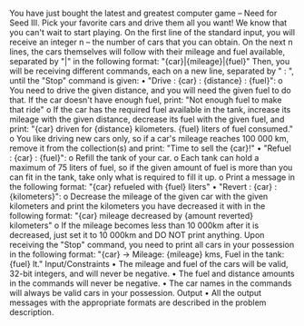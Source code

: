 You have just bought the latest and greatest computer game – Need for Seed III. Pick your favorite cars and drive them all you want! We know that you can't wait to start playing.
On the first line of the standard input, you will receive an integer n – the number of cars that you can obtain. On the next n lines, the cars themselves will follow with their mileage and fuel available, separated by "|" in the following format:
"{car}|{mileage}|{fuel}"
Then, you will be receiving different commands, each on a new line, separated by " : ", until the "Stop" command is given:
•	"Drive : {car} : {distance} : {fuel}":
o	You need to drive the given distance, and you will need the given fuel to do that. If the car doesn't have enough fuel, print: "Not enough fuel to make that ride"
o	If the car has the required fuel available in the tank, increase its mileage with the given distance, decrease its fuel with the given fuel, and print: 
"{car} driven for {distance} kilometers. {fuel} liters of fuel consumed."
o	You like driving new cars only, so if a car's mileage reaches 100 000 km, remove it from the collection(s) and print: "Time to sell the {car}!"
•	"Refuel : {car} : {fuel}":
o	Refill the tank of your car. 
o	Each tank can hold a maximum of 75 liters of fuel, so if the given amount of fuel is more than you can fit in the tank, take only what is required to fill it up. 
o	Print a message in the following format: "{car} refueled with {fuel} liters"
•	"Revert : {car} : {kilometers}":
o	Decrease the mileage of the given car with the given kilometers and print the kilometers you have decreased it with in the following format:
"{car} mileage decreased by {amount reverted} kilometers"
o	If the mileage becomes less than 10 000km after it is decreased, just set it to 10 000km and 
DO NOT print anything.
Upon receiving the "Stop" command, you need to print all cars in your possession in the following format:
"{car} -> Mileage: {mileage} kms, Fuel in the tank: {fuel} lt."
Input/Constraints
•	The mileage and fuel of the cars will be valid, 32-bit integers, and will never be negative.
•	The fuel and distance amounts in the commands will never be negative.
•	The car names in the commands will always be valid cars in your possession.
Output
•	All the output messages with the appropriate formats are described in the problem description.
